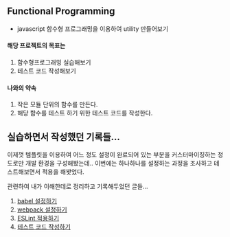 ## Functional Programming
- javascript 함수형 프로그래밍을 이용하여 utility 만들어보기

#### 해당 프로젝트의 목표는
1. 함수형프로그래밍 실습해보기
2. 테스트 코드 작성해보기

#### 나와의 약속
1. 작은 모듈 단위의 함수를 만든다.
2. 해당 함수를 테스트 하기 위한 테스트 코드를 작성한다.

## 실습하면서 작성했던 기록들...
이제껏 템플릿을 이용하여 어느 정도 설정이 완료되어 있는 부분을 커스터마이징하는 정도로만 개발 환경을 구성해봤는데..
이번에는 하나하나를 설정하는 과정을 조사하고 테스트해보면서 적용을 해봣었다.

관련하여 내가 이해한데로 정리하고 기록해두었던 글들... 

1. [babel 설정하기](https://gloriajun.github.io/language/2018/12/06/javascript-babel.html)
2. [webpack 설정하기]()
3. [ESLint 적용하기](https://gloriajun.github.io/language/2018/12/05/javascript-lint.html)
3. [테스트 코드 작성하기](https://gloriajun.github.io/language/2018/12/04/javascript-test.html)
